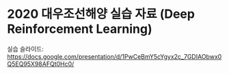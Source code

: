 # 2020 대우조선해양 실습 자료 (Deep Reinforcement Learning)

실습 슬라이드: https://docs.google.com/presentation/d/1PwCeBmY5cYgyx2c_7GDIAObwx0Q5EQ95X98AFQt0Hc0/

